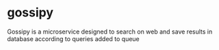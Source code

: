 # gossipy
Gossipy is a microservice designed to search on web and save results in database according to queries added to queue 
